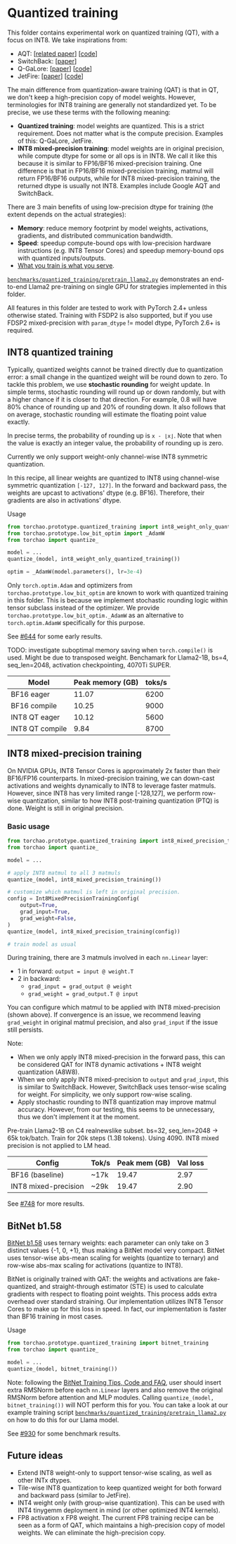 # Quantized training

This folder contains experimental work on quantized training (QT), with a focus on INT8. We take inspirations from:

- AQT: [[related paper](https://arxiv.org/abs/2105.03536)] [[code](https://github.com/google/aqt)]
- SwitchBack: [[paper](https://arxiv.org/abs/2304.13013)]
- Q-GaLore: [[paper](https://arxiv.org/abs/2407.08296)] [[code](https://github.com/VITA-Group/Q-GaLore)]
- JetFire: [[paper](https://arxiv.org/abs/2403.12422)] [[code](https://github.com/thu-ml/Jetfire-INT8Training)]

The main difference from quantization-aware training (QAT) is that in QT, we don't keep a high-precision copy of model weights. However, terminologies for INT8 training are generally not standardized yet. To be precise, we use these terms with the following meaning:

- **Quantized training**: model weights are quantized. This is a strict requirement. Does not matter what is the compute precision. Examples of this: Q-GaLore, JetFire.
- **INT8 mixed-precision training**: model weights are in original precision, while compute dtype for some or all ops is in INT8. We call it like this because it is similar to FP16/BF16 mixed-precision training. One difference is that in FP16/BF16 mixed-precision training, matmul will return FP16/BF16 outputs, while for INT8 mixed-precision training, the returned dtype is usually not INT8. Examples include Google AQT and SwitchBack.

There are 3 main benefits of using low-precision dtype for training (the extent depends on the actual strategies):

- **Memory**: reduce memory footprint by model weights, activations, gradients, and distributed communication bandwidth.
- **Speed**: speedup compute-bound ops with low-precision hardware instructions (e.g. INT8 Tensor Cores) and speedup memory-bound ops with quantized inputs/outputs.
- [What you train is what you serve](https://github.com/google/aqt?tab=readme-ov-file#features).

[`benchmarks/quantized_training/pretrain_llama2.py`](../../../benchmarks/quantized_training/pretrain_llama2.py) demonstrates an end-to-end Llama2 pre-training on single GPU for strategies implemented in this folder.

All features in this folder are tested to work with PyTorch 2.4+ unless otherwise stated. Training with FSDP2 is also supported, but if you use FDSP2 mixed-precision with `param_dtype` != model dtype, PyTorch 2.6+ is required.

## INT8 quantized training

Typically, quantized weights cannot be trained directly due to quantization error: a small change in the quantized weight will be round down to zero. To tackle this problem, we use **stochastic rounding** for weight update. In simple terms, stochastic rounding will round up or down randomly, but with a higher chance if it is closer to that direction. For example, 0.8 will have 80% chance of rounding up and 20% of rounding down. It also follows that on average, stochastic rounding will estimate the floating point value exactly.

In precise terms, the probability of rounding up is `x - ⌊x⌋`. Note that when the value is exactly an integer value, the probability of rounding up is zero.

Currently we only support weight-only channel-wise INT8 symmetric quantization.

In this recipe, all linear weights are quantized to INT8 using channel-wise symmetric quantization `[-127, 127]`. In the forward and backward pass, the weights are upcast to activations' dtype (e.g. BF16). Therefore, their gradients are also in activations' dtype.

Usage

```python
from torchao.prototype.quantized_training import int8_weight_only_quantized_training
from torchao.prototype.low_bit_optim import _AdamW
from torchao import quantize_

model = ...
quantize_(model, int8_weight_only_quantized_training())

optim = _AdamW(model.parameters(), lr=3e-4)
```

Only `torch.optim.Adam` and optimizers from `torchao.prototype.low_bit_optim` are known to work with quantized training in this folder. This is because we implement stochastic rounding logic within tensor subclass instead of the optimizer. We provide `torchao.prototype.low_bit_optim._AdamW` as an alternative to `torch.optim.AdamW` specifically for this purpose.

See [#644](https://github.com/pytorch/ao/pull/644) for some early results.

TODO: investigate suboptimal memory saving when `torch.compile()` is used. Might be due to transposed weight. Benchamark for Llama2-1B, bs=4, seq_len=2048, activation checkpointing, 4070Ti SUPER.

Model           | Peak memory (GB) | toks/s
----------------|------------------|-------
BF16 eager      | 11.07            | 6200
BF16 compile    | 10.25            | 9000
INT8 QT eager   | 10.12            | 5600
INT8 QT compile |  9.84            | 8700

## INT8 mixed-precision training

On NVIDIA GPUs, INT8 Tensor Cores is approximately 2x faster than their BF16/FP16 counterparts. In mixed-precision training, we can down-cast activations and weights dynamically to INT8 to leverage faster matmuls. However, since INT8 has very limited range [-128,127], we perform row-wise quantization, similar to how INT8 post-training quantization (PTQ) is done. Weight is still in original precision.

### Basic usage

```python
from torchao.prototype.quantized_training import int8_mixed_precision_training, Int8MixedPrecisionTrainingConfig
from torchao import quantize_

model = ...

# apply INT8 matmul to all 3 matmuls
quantize_(model, int8_mixed_precision_training())

# customize which matmul is left in original precision.
config = Int8MixedPrecisionTrainingConfig(
    output=True,
    grad_input=True,
    grad_weight=False,
)
quantize_(model, int8_mixed_precision_training(config))

# train model as usual
```

During training, there are 3 matmuls involved in each `nn.Linear` layer:
- 1 in forward: `output = input @ weight.T`
- 2 in backward:
  - `grad_input = grad_output @ weight`
  - `grad_weight = grad_output.T @ input`

You can configure which matmul to be applied with INT8 mixed-precision (shown above). If convergence is an issue, we recommend leaving `grad_weight` in original matmul precision, and also `grad_input` if the issue still persists.

Note:
- When we only apply INT8 mixed-precision in the forward pass, this can be considered QAT for INT8 dynamic activations + INT8 weight quantization (A8W8).
- When we only apply INT8 mixed-precision to `output` and `grad_input`, this is similar to SwitchBack. However, SwitchBack uses tensor-wise scaling for weight. For simplicity, we only support row-wise scaling.
- Apply stochastic rounding to INT8 quantization may improve matmul accuracy. However, from our testing, this seems to be unnecessary, thus we don't implement it at the moment.

Pre-train Llama2-1B on C4 realnewslike subset. bs=32, seq_len=2048 -> 65k tok/batch. Train for 20k steps (1.3B tokens). Using 4090. INT8 mixed precision is not applied to LM head.

Config               | Tok/s | Peak mem (GB) | Val loss
---------------------|-------|---------------|---------
BF16 (baseline)      | ~17k  | 19.47         | 2.97
INT8 mixed-precision | ~29k  | 19.47         | 2.90

See [#748](https://github.com/pytorch/ao/pull/748) for more results.

## BitNet b1.58

[BitNet b1.58](https://arxiv.org/abs/2402.17764) uses ternary weights: each parameter can only take on 3 distinct values {-1, 0, +1}, thus making a BitNet model very compact. BitNet uses tensor-wise abs-mean scaling for weights (quantize to ternary) and row-wise abs-max scaling for activations (quantize to INT8).

BitNet is originally trained with QAT: the weights and activations are fake-quantized, and straight-through estimator (STE) is used to calculate gradients with respect to floating point weights. This process adds extra overhead over standard straining. Our implementation utilizes INT8 Tensor Cores to make up for this loss in speed. In fact, our implementation is faster than BF16 training in most cases.

Usage

```python
from torchao.prototype.quantized_training import bitnet_training
from torchao import quantize_

model = ...
quantize_(model, bitnet_training())
```

Note: following the [BitNet Training Tips, Code and FAQ](https://github.com/microsoft/unilm/blob/master/bitnet/The-Era-of-1-bit-LLMs__Training_Tips_Code_FAQ.pdf), user should insert extra RMSNorm before each `nn.Linear` layers and also remove the original RMSNorm before attention and MLP modules. Calling `quantize_(model, bitnet_training())` will NOT perform this for you. You can take a look at our example training script [`benchmarks/quantized_training/pretrain_llama2.py`](../../../benchmarks/quantized_training/pretrain_llama2.py) on how to do this for our Llama model.

See [#930](https://github.com/pytorch/ao/pull/930) for some benchmark results.

## Future ideas

- Extend INT8 weight-only to support tensor-wise scaling, as well as other INTx dtypes.
- Tile-wise INT8 quantization to keep quantized weight for both forward and backward pass (similar to JetFire).
- INT4 weight only (with group-wise quantization). This can be used with INT4 tinygemm deployment in mind (or other optimized INT4 kernels).
- FP8 activation x FP8 weight. The current FP8 training recipe can be seen as a form of QAT, which maintains a high-precision copy of model weights. We can eliminate the high-precision copy.
